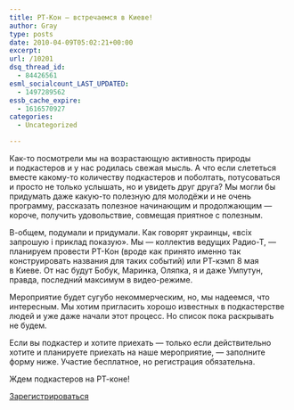 ```yaml
---
title: РТ-Кон — встречаемся в Киеве!
author: Gray
type: posts
date: 2010-04-09T05:02:21+00:00
excerpt:
url: /10201
dsq_thread_id:
  - 84426561
esml_socialcount_LAST_UPDATED:
  - 1497289562
essb_cache_expire:
  - 1616570927
categories:
  - Uncategorized

---
```








<nobr>Как-то</nobr> посмотрели мы&nbsp;на&nbsp;возрастающую активность природы и&nbsp;подкастеров и&nbsp;у&nbsp;нас родилась свежая мысль. А&nbsp;что если слететься вместе <nobr>какому-то</nobr> количеству подкастеров и&nbsp;поболтать, потусоваться и&nbsp;просто не&nbsp;только услышать, но&nbsp;и&nbsp;увидеть друг друга? Мы&nbsp;могли&nbsp;бы придумать даже <nobr>какую-то</nobr> полезную для молодёжи и&nbsp;не&nbsp;очень программу, рассказать полезное начинающим и&nbsp;продолжающим&nbsp;&mdash; короче, получить удовольствие, совмещая приятное с&nbsp;полезным.

<nobr>В-общем</nobr>, подумали и&nbsp;придумали. Как говорят украинцы, &laquo;всіх запрошую і приклад показую&raquo;. Мы&nbsp;&mdash; коллектив ведущих <nobr>Радио-Т</nobr>,&nbsp;&mdash; планируем провести <nobr>РТ-Кон</nobr> (вроде как принято именно так конструировать названия для таких событий) или <nobr>РТ-кэмп</nobr> 8&nbsp;мая в&nbsp;Киеве. От&nbsp;нас будут Бобук, Маринка, Оляпка, я&nbsp;и&nbsp;даже Умпутун, правда, последний максимум в&nbsp;<nobr>видео-режиме</nobr>.

Мероприятие будет сугубо некоммерческим, но, мы&nbsp;надеемся, что интересным. Мы&nbsp;хотим пригласить хорошо известных в&nbsp;подкастерстве людей и&nbsp;уже даже начали этот процесс. Но&nbsp;список пока раскрывать не&nbsp;будем.

Если вы&nbsp;подкастер и&nbsp;хотите приехать&nbsp;&mdash; только если действительно хотите и&nbsp;планируете приехать на&nbsp;наше мероприятие,&nbsp;&mdash; заполните форму ниже. Участие бесплатное, но&nbsp;регистрация обязательна.

Ждем подкастеров на&nbsp;<nobr>РТ-коне</nobr>!

  
  


<noscript>
  <a href="http://surveys.polldaddy.com/s/45A53040F5A2628A/">Зарегистрироваться</a>
</noscript>